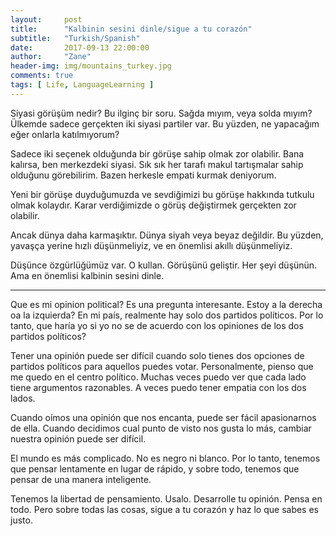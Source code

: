 ```yaml
---
layout:     post
title:      "Kalbinin sesini dinle/sigue a tu corazón"
subtitle:   "Turkish/Spanish"
date:       2017-09-13 22:00:00
author:     "Zane"
header-img: img/mountains_turkey.jpg
comments: true
tags: [ Life, LanguageLearning ]
---
```


Siyasi görüşüm nedir? Bu ilginç bir soru. Sağda mıyım, veya solda mıyım? Ülkemde sadece gerçekten iki siyasi partiler var. 
Bu yüzden, ne yapacağım eğer onlarla katılmıyorum? 

Sadece iki seçenek olduğunda bir görüşe sahip olmak zor olabilir.
Bana kalırsa, ben merkezdeki siyasi. Sık sık her tarafı makul tartışmalar sahip olduğunu görebilirim.
Bazen herkesle empati kurmak deniyorum. 

Yeni bir görüşe duyduğumuzda ve sevdiğimizi bu görüşe hakkında tutkulu olmak kolaydır.
Karar verdiğimizde o görüş değiştirmek gerçekten zor olabilir.  

Ancak dünya daha karmaşıktır. Dünya siyah veya beyaz değildir.
Bu yüzden, yavaşça yerine hızlı düşünmeliyiz, ve en önemlisi akıllı düşünmeliyiz. 

Düşünce özgürlüğümüz var. O kullan. Görüşünü geliştir. Her şeyi düşünün.  Ama en önemlisi  kalbinin sesini dinle.

__________________________________________________________________________________________________________



Que es mi opinion political? Es una pregunta interesante. Estoy a la derecha oa la izquierda? En mi país, realmente hay solo dos partidos políticos. Por lo tanto, que haría yo si yo no se de acuerdo con los opiniones de los dos partidos políticos?

Tener una opinión puede ser difícil cuando solo tienes dos opciones de partidos políticos para aquellos puedes votar. Personalmente, pienso que me quedo en el centro político. Muchas veces puedo ver que cada lado tiene argumentos razonables. A veces puedo tener empatia con los dos lados.

Cuando oímos una opinión que nos encanta, puede ser fácil apasionarnos de ella. Cuando decidimos cual punto de visto nos gusta lo más, cambiar nuestra opinión puede ser difícil. 

El mundo es más complicado. No es negro ni blanco. Por lo tanto, tenemos que pensar lentamente en lugar de rápido, y sobre todo, tenemos que pensar de una manera inteligente. 

Tenemos la libertad de pensamiento. Usalo. Desarrolle tu opinión. Pensa en todo. Pero sobre todas las cosas, sigue a tu corazón y haz lo que sabes es justo. 

